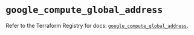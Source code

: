 # `google_compute_global_address`

Refer to the Terraform Registry for docs: [`google_compute_global_address`](https://registry.terraform.io/providers/hashicorp/google/6.48.0/docs/resources/compute_global_address).
